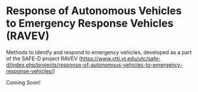 # Response of Autonomous Vehicles to Emergency Response Vehicles (RAVEV)

Methods to identfy and respond to emergency vehicles, developed as a part of the SAFE-D project RAVEV (https://www.vtti.vt.edu/utc/safe-d/index.php/projects/response-of-autonomous-vehicles-to-emergency-response-vehicles/)

Coming Soon!
